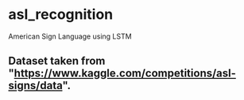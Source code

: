 # asl_recognition
American Sign Language using LSTM

## Dataset taken from "https://www.kaggle.com/competitions/asl-signs/data".
